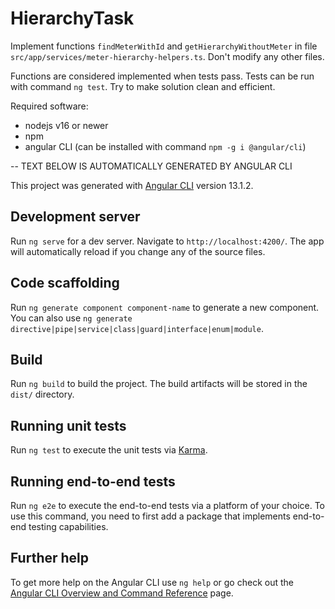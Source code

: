 # HierarchyTask

Implement functions `findMeterWithId` and `getHierarchyWithoutMeter` in file `src/app/services/meter-hierarchy-helpers.ts`.
Don't modify any other files.

Functions are considered implemented when tests pass. Tests can be run with command `ng test`.
Try to make solution clean and efficient.

Required software:
- nodejs v16 or newer
- npm
- angular CLI (can be installed with command `npm -g i @angular/cli`)

-- TEXT BELOW IS AUTOMATICALLY GENERATED BY ANGULAR CLI

This project was generated with [Angular CLI](https://github.com/angular/angular-cli) version 13.1.2.

## Development server

Run `ng serve` for a dev server. Navigate to `http://localhost:4200/`. The app will automatically reload if you change any of the source files.

## Code scaffolding

Run `ng generate component component-name` to generate a new component. You can also use `ng generate directive|pipe|service|class|guard|interface|enum|module`.

## Build

Run `ng build` to build the project. The build artifacts will be stored in the `dist/` directory.

## Running unit tests

Run `ng test` to execute the unit tests via [Karma](https://karma-runner.github.io).

## Running end-to-end tests

Run `ng e2e` to execute the end-to-end tests via a platform of your choice. To use this command, you need to first add a package that implements end-to-end testing capabilities.

## Further help

To get more help on the Angular CLI use `ng help` or go check out the [Angular CLI Overview and Command Reference](https://angular.io/cli) page.
